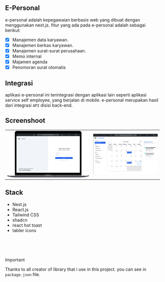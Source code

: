 ## E-Personal
e-personal adalah kepegawaian berbasis web yang dibuat dengan menggunakan next.js. fitur yang ada pada e-personal adalah sebagai berikut:

- [x] Manajemen data karyawan.
- [x] Manajemen berkas karyawan.
- [x] Manajemen surat-surat perusahaan.
- [x] Memo internal
- [x] Majamen agenda
- [x] Penomoran surat otomatis

## Integrasi
aplikasi e-personal ini terintegrasi dengan aplikasi lain seperti aplikasi service self employee, yang berjalan di mobile. e-personal merupakan hasil dari integrasi `API` disisi back-end.

<!-- screenshoot -->
## Screenshoot
|     |     |
| --- | --- |
| ![screenshoot-1](./demo/demo-1.png) | ![screenshoot-2](./demo/demo-2.png) |

## Stack
- Next.js
- React.js
- Tailwind CSS
- shadcn
- react hot toast
- tabler icons

<br /><br /><br />

> [!IMPORTANT]
> Thanks to all creator of library that i use in this project. you can see in `package.json` file. 
